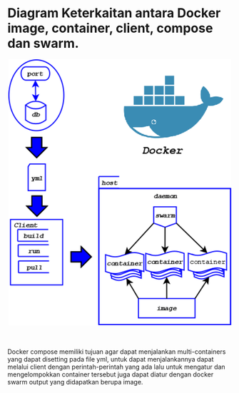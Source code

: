 # Diagram Keterkaitan antara Docker image, container, client, compose dan swarm.

<div align="center"><img src="img/dia-doc.png" width="500px"></div>

<br>
<br>

Docker compose memiliki tujuan agar dapat menjalankan multi-containers yang dapat disetting pada file yml, untuk dapat menjalankannya dapat melalui client dengan perintah-perintah yang ada lalu untuk mengatur dan mengelompokkan container tersebut juga dapat diatur dengan docker swarm output yang didapatkan berupa image.